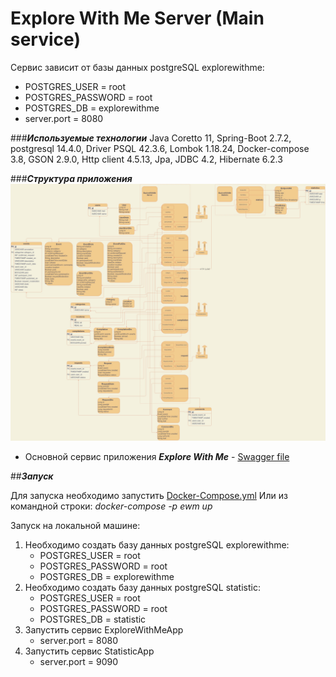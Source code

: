 # Explore With Me Server (Main service)

Сервис зависит от базы данных postgreSQL explorewithme:
* POSTGRES_USER = root
* POSTGRES_PASSWORD = root
* POSTGRES_DB = explorewithme
* server.port = 8080

###*__Используемые технологии__*
Java Coretto 11, Spring-Boot 2.7.2, postgresql 14.4.0, Driver PSQL 42.3.6, Lombok 1.18.24, Docker-compose 3.8, GSON 2.9.0, Http client 4.5.13, Jpa, JDBC 4.2, Hibernate 6.2.3

###*__Структура приложения__*
![](../Structure.jpg)

+ Основной сервис приложения *__Explore With Me__* - [Swagger file](https://github.com/Nexler0/java-explore-with-me/blob/7d125350f7c8aced23df0387fdd9d91414ff8df4/ewm-main-service-spec.json)

##*__Запуск__*

Для запуска необходимо запустить [Docker-Compose.yml](https://github.com/Nexler0/java-explore-with-me/blob/7d125350f7c8aced23df0387fdd9d91414ff8df4/docker-compose.yml)
Или из командной строки: _docker-compose -p ewm up_

Запуск на локальной машине:

1) Необходимо создать базу данных postgreSQL explorewithme:
    * POSTGRES_USER = root
    * POSTGRES_PASSWORD = root
    * POSTGRES_DB = explorewithme
2) Необходимо создать базу данных postgreSQL statistic:
    * POSTGRES_USER = root
    * POSTGRES_PASSWORD = root
    * POSTGRES_DB = statistic
3) Запустить сервис ExploreWithMeApp
    * server.port = 8080
4) Запустить сервис StatisticApp
    * server.port = 9090